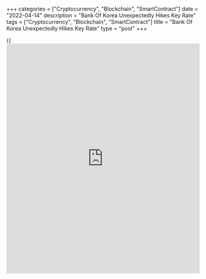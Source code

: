 +++
categories = ["Cryptocurrency", "Blockchain", "SmartContract"]
date = "2022-04-14"
description = "Bank Of Korea Unexpectedly Hikes Key Rate"
tags = ["Cryptocurrency", "Blockchain", "SmartContract"]
title = "Bank Of Korea Unexpectedly Hikes Key Rate"
type = "post"
+++

{{<iframe id="large-banner" src="https://www.bounty.group/#slide=1.0" width="100%" height="600" scrolling="no" style="border: 0px solid rgb(216, 221, 230); border-radius: 3px;">}}

South Korea's central bank unexpectedly lifted its key interest rate on
Thursday, as inflation is expected to remain high for some time.

The Monetary Policy Board of the Bank of Korea decided to hike the Base
Rate by 25 basis points to 1.50 percent from 1.25 percent.

The bank had raised its key rate by 25 basis points each in November and
January.

The board said it will appropriately adjust the degree of monetary
[policy](https://www.fintechee.com/policy/) accommodation as the Korean [economy][1] is expected to continue
its recovery and inflation to run above the target level for a
considerable time.

According to central bank assessment, the economy will sustain its
recovery albeit partly affected by the Ukraine crisis. Despite supply
chain issues, exports are set to continue to log solid growth trend and
[private consumption][2] is forecast to improve.  
  
Nonetheless, GDP growth is projected to be somewhat below the February
forecast of 3 percent.

Looking ahead, [consumer price inflation][3] is expected to remain high
in the 4 percent range for some time, and run substantially above the
February forecast of 3.1 percent for the year overall. Core inflation is
seen around 3 percent for a considerable time.

For comments and feedback [contact](https://www.playgroundfx.com/contact/): editorial@rtt[news](https://www.letsplayfx.com/blog/forex-news-website/).com

[Economic News][1]

 **What parts of the world are seeing the best (and worst) economic
performances lately? Click[here][4] to check out our [Econ Scorecard][4]
and find out! See up-to-the-moment [ranking](https://www.playgroundfx.com/blog/crypto-exchange-ranking/)s for the best and worst
performers in [GDP][5], [unemployment rate][6], [inflation][4] and much
more.**

   1. www.rtt[news](https://www.letsplayfx.com/blog/forex-news-website/).com/Content/EconomicNews.aspx
   2. www.rtt[news](https://www.letsplayfx.com/blog/forex-news-website/).com/3275600/south-korea-jobless-rate-steady-in-march.aspx
   3. www.rtt[news](https://www.letsplayfx.com/blog/forex-news-website/).com/3273918/south-korea-inflation-jumps-4-1-on-year-in-march.aspx
   4. www.rtt[news](https://www.letsplayfx.com/blog/forex-news-website/).com/economic-scorecard/world-rank/CPI/highest-performance.aspx
   5. www.rtt[news](https://www.letsplayfx.com/blog/forex-news-website/).com/economic-scorecard/world-rank/GDP/highest-performance.aspx
   6. www.rtt[news](https://www.letsplayfx.com/blog/forex-news-website/).com/economic-scorecard/world-rank/unemployment-rate/lowest-performance.aspx